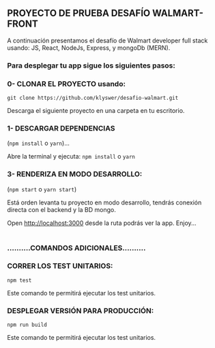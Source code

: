 ## PROYECTO DE PRUEBA DESAFÍO WALMART-FRONT

A continuación presentamos el desafío de Walmart developer full stack usando: JS, React, NodeJs, Express, y mongoDb (MERN). 



### Para desplegar tu app sigue los siguientes pasos:

### 0- CLONAR EL PROYECTO usando: 
`git clone https://github.com/klyswer/desafio-walmart.git`

Descarga el siguiente proyecto en una carpeta en tu escritorio.
<br>

### 1- DESCARGAR DEPENDENCIAS 
(`npm install` o `yarn`)...

Abre la terminal y ejecuta: `npm install` o `yarn`
<br>

### 3- RENDERIZA EN MODO DESARROLLO: 
(`npm start` o `yarn start`)

Está orden levanta tu proyecto en modo desarrollo, tendrás conexión directa con el backend y la BD mongo.<br>

Open [http://localhost:3000](http://localhost:3000) desde la ruta podrás ver la app. Enjoy...<br><br>



### ..........COMANDOS ADICIONALES..........

### CORRER LOS TEST UNITARIOS: 
`npm test`

Este comando te permitirá ejecutar los test unitarios.<br>

### DESPLEGAR VERSIÓN PARA PRODUCCIÓN:
`npm run build`

Este comando te permitirá ejecutar los test unitarios.<br>